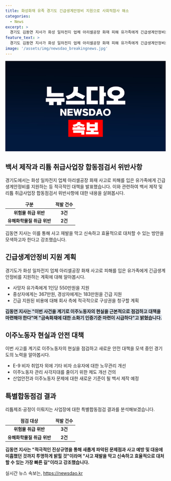 ```yaml
---
title: 화성화재 유족 경기도 긴급생계안정비 지원으로 사회적참사 해소
categories:
  - News
excerpt: >
  경기도 김동연 지사가 화성 일차전지 업체 아리셀공장 화재 피해 유가족에게 긴급생계안정비를 지원한다고 3일 밝혔다. 이번 지원으로 사망자 유족에게는 550만원, 중상자에게는 367만원, 경상자에게는 183만원을 지급한다. 또한, 사고 원인과 재발 방지 대책 발표와 함께, 이주 노동자의 현실 점검과 소화기 인증기준 마련이 시급하다고 강조했다. 노동자들의 트라우마에 대한 치료와 법적, 행정적 서비스를 제공할 방침이며, 산업안전과 이주노동자 문제를 다룬 백서를 제작할 예정이다. 또한, 리튬제조·공정 사업장에 대한 합동점검에서 5건의 위반 사항이 적발돼 사고 예방 및 대응 미흡을 고발하는 것으로 나타났다.
feature_text: >
  경기도 김동연 지사가 화성 일차전지 업체 아리셀공장 화재 피해 유가족에게 긴급생계안정비를 지원한다고 3일 밝혔다. 이번 지원으로 사망자 유족에게는 550만원, 중상자에게는 367만원, 경상자에게는 183만원을 지급한다. 또한, 사고 원인과 재발 방지 대책 발표와 함께, 이주 노동자의 현실 점검과 소화기 인증기준 마련이 시급하다고 강조했다. 노동자들의 트라우마에 대한 치료와 법적, 행정적 서비스를 제공할 방침이며, 산업안전과 이주노동자 문제를 다룬 백서를 제작할 예정이다. 또한, 리튬제조·공정 사업장에 대한 합동점검에서 5건의 위반 사항이 적발돼 사고 예방 및 대응 미흡을 고발하는 것으로 나타났다.
image: '/assets/img/newsdao_breakingnews.jpg'
---
```


<p><img src="/assets/img/newsdao_breakingnews.jpg" alt="ranknews 속보" /></p>

<h2 data-ke-size="size26">백서 제작과 리튬 취급사업장 합동점검서 위반사항</h2>

<p data-ke-size="size16">경기도에서는 화성 일차전지 업체 아리셀공장 화재 사고로 피해를 입은 유가족에게 긴급생계안정비를 지원하는 등 적극적인 대책을 발표했습니다. 이와 관련하여 백서 제작 및 리튬 취급사업장 합동점검서 위반사항에 대한 내용을 살펴봅시다.</p>

<table>
  <thead>
    <tr>
      <td style="text-align: center; height: 17px;"><b>구분</b></td>
      <td style="text-align: center; height: 17px;"><b>적발 건수</b></td>
    </tr>
  </thead>
  <tbody>
    <tr>
      <td style="text-align: center; height: 17px;"><b>위험물 취급 위반</b></td>
      <td style="text-align: center; height: 17px;"><b>3건</b></td>
    </tr>
    <tr>
      <td style="text-align: center; height: 17px;"><b>유해화학물질 취급 위반</b></td>
      <td style="text-align: center; height: 17px;"><b>2건</b></td>
    </tr>
  </tbody>
</table>

<p data-ke-size="size16">김동연 지사는 이를 통해 사고 재발을 막고 신속하고 효율적으로 대처할 수 있는 방안을 모색하고자 한다고 강조했습니다.</p>

<h2 data-ke-size="size26">긴급생계안정비 지원 계획</h2>

<p data-ke-size="size16">경기도가 화성 일차전지 업체 아리셀공장 화재 사고로 피해를 입은 유가족에게 긴급생계안정비를 지원하는 계획에 대해 알아봅시다.</p>

<ul>
  <li>사망자 유가족에게 1인당 550만원을 지원</li>
  <li>중상자에게는 367만원, 경상자에게는 183만원을 긴급 지원</li>
  <li>긴급 지원된 비용에 대해 회사 측에 적극적으로 구상권을 청구할 계획</li>
</ul>

<p><b><span style="background-color: #21538527;">김동연 지사는 "이번 사건을 계기로 이주노동자의 현실을 근본적으로 점검하고 대책을 마련해야 한다"며 "금속화재에 대한 소화기 인증기준 마련이 시급하다"고 밝혔습니다.</span></b></p>

<h2 data-ke-size="size26">이주노동자 현실과 안전 대책</h2>

<p data-ke-size="size16">이번 사고를 계기로 이주노동자의 현실을 점검하고 새로운 안전 대책을 모색 중인 경기도의 노력을 알아봅시다.</p>

<ul>
  <li>E-9 비자 취업자 외에 기타 비자 소유자에 대한 노무관리 개선</li>
  <li>이주노동자 관리 사각지대를 줄이기 위한 제도 개선 건의</li>
  <li>산업안전과 이주노동자 문제에 대한 새로운 기준이 될 백서 제작 예정</li>
</ul>

<h2 data-ke-size="size26">특별합동점검 결과</h2>

<p data-ke-size="size16">리튬제조·공정이 이뤄지는 사업장에 대한 특별합동점검 결과를 분석해보겠습니다.</p>

<table>
  <thead>
    <tr>
      <td style="text-align: center; height: 17px;"><b>점검 대상</b></td>
      <td style="text-align: center; height: 17px;"><b>적발 건수</b></td>
    </tr>
  </thead>
  <tbody>
    <tr>
      <td style="text-align: center; height: 17px;"><b>위험물 취급 위반</b></td>
      <td style="text-align: center; height: 17px;"><b>3건</b></td>
    </tr>
    <tr>
      <td style="text-align: center; height: 17px;"><b>유해화학물질 취급 위반</b></td>
      <td style="text-align: center; height: 17px;"><b>2건</b></td>
    </tr>
  </tbody>
</table>

<p data-ke-size="size16"><b>김동연 지사는 "적극적인 진상규명을 통해 새롭게 파악된 문제점과 사고 예방 및 대응에 미흡했던 것까지 투명하게 밝힐 것"이라며 "사고 재발을 막고 신속하고 효율적으로 대처할 수 있는 가장 빠른 길"이라고 강조했습니다.</b></p>
실시간 뉴스 속보는, <a href="https://newsdao.kr" rel="dofollow">https://newsdao.kr</a>


